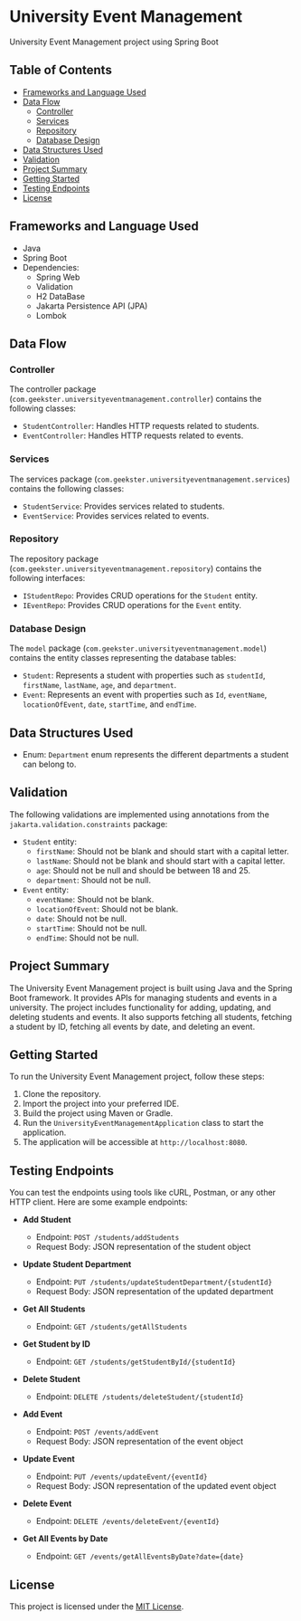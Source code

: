 # University Event Management
University Event Management project using Spring Boot

## Table of Contents
- [Frameworks and Language Used](#frameworks-and-language-used)
- [Data Flow](#data-flow)
  - [Controller](#controller)
  - [Services](#services)
  - [Repository](#repository)
  - [Database Design](#database-design)
- [Data Structures Used](#data-structures-used)
- [Validation](#validation)
- [Project Summary](#project-summary)
- [Getting Started](#getting-started)
- [Testing Endpoints](#testing-endpoints)
- [License](#license)

## Frameworks and Language Used
- Java
- Spring Boot
- Dependencies:
  - Spring Web
  - Validation
  - H2 DataBase
  - Jakarta Persistence API (JPA)
  - Lombok

## Data Flow

### Controller
The controller package (`com.geekster.universityeventmanagement.controller`) contains the following classes:
- `StudentController`: Handles HTTP requests related to students.
- `EventController`: Handles HTTP requests related to events.

### Services
The services package (`com.geekster.universityeventmanagement.services`) contains the following classes:
- `StudentService`: Provides services related to students.
- `EventService`: Provides services related to events.

### Repository
The repository package (`com.geekster.universityeventmanagement.repository`) contains the following interfaces:
- `IStudentRepo`: Provides CRUD operations for the `Student` entity.
- `IEventRepo`: Provides CRUD operations for the `Event` entity.

### Database Design
The `model` package (`com.geekster.universityeventmanagement.model`) contains the entity classes representing the database tables:
- `Student`: Represents a student with properties such as `studentId`, `firstName`, `lastName`, `age`, and `department`.
- `Event`: Represents an event with properties such as `Id`, `eventName`, `locationOfEvent`, `date`, `startTime`, and `endTime`.

## Data Structures Used
- Enum: `Department` enum represents the different departments a student can belong to.

## Validation
The following validations are implemented using annotations from the `jakarta.validation.constraints` package:
- `Student` entity:
  - `firstName`: Should not be blank and should start with a capital letter.
  - `lastName`: Should not be blank and should start with a capital letter.
  - `age`: Should not be null and should be between 18 and 25.
  - `department`: Should not be null.
- `Event` entity:
  - `eventName`: Should not be blank.
  - `locationOfEvent`: Should not be blank.
  - `date`: Should not be null.
  - `startTime`: Should not be null.
  - `endTime`: Should not be null.

## Project Summary
The University Event Management project is built using Java and the Spring Boot framework. It provides APIs for managing students and events in a university. The project includes functionality for adding, updating, and deleting students and events. It also supports fetching all students, fetching a student by ID, fetching all events by date, and deleting an event.

## Getting Started
To run the University Event Management project, follow these steps:
1. Clone the repository.
2. Import the project into your preferred IDE.
3. Build the project using Maven or Gradle.
4. Run the `UniversityEventManagementApplication` class to start the application.
5. The application will be accessible at `http://localhost:8080`.

## Testing Endpoints
You can test the endpoints using tools like cURL, Postman, or any other HTTP client. Here are some example endpoints:

- **Add Student**
  - Endpoint: `POST /students/addStudents`
  - Request Body: JSON representation of the student object

- **Update Student Department**
  - Endpoint: `PUT /students/updateStudentDepartment/{studentId}`
  - Request Body: JSON representation of the updated department

- **Get All Students**
  - Endpoint: `GET /students/getAllStudents`

- **Get Student by ID**
  - Endpoint: `GET /students/getStudentById/{studentId}`

- **Delete Student**
  - Endpoint: `DELETE /students/deleteStudent/{studentId}`

- **Add Event**
  - Endpoint: `POST /events/addEvent`
  - Request Body: JSON representation of the event object

- **Update Event**
  - Endpoint: `PUT /events/updateEvent/{eventId}`
  - Request Body: JSON representation of the updated event object

- **Delete Event**
  - Endpoint: `DELETE /events/deleteEvent/{eventId}`

- **Get All Events by Date**
  - Endpoint: `GET /events/getAllEventsByDate?date={date}`

## License
This project is licensed under the [MIT License](LICENSE).

